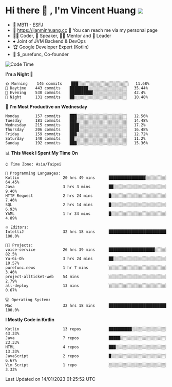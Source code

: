 # Hi there 👋 , I'm Vincent Huang ![](https://komarev.com/ghpvc/?username=Jian-Min-Huang)
- 👀 MBTI - [ESFJ](https://www.16personalities.com/esfj-personality)
- 💎 https://jianminhuang.cc 🙋 You can reach me via my personal page
- 👨‍💻 Coder, 🎤 Speaker, 👨‍🏫 Mentor and 🚀 Leader
- ♠️ Joint of JVM Backend & DevOps
- 🏆 Google Developer Expert (Kotlin)
- 💼 $_purefunc, Co-founder

<!--START_SECTION:waka-->
![Code Time](http://img.shields.io/badge/Code%20Time-1%2C441%20hrs%2049%20mins-blue)

**I'm a Night 🦉** 

```text
🌞 Morning    146 commits    ███░░░░░░░░░░░░░░░░░░░░░░   11.68% 
🌆 Daytime    443 commits    ████████░░░░░░░░░░░░░░░░░   35.44% 
🌃 Evening    530 commits    ██████████░░░░░░░░░░░░░░░   42.4% 
🌙 Night      131 commits    ██░░░░░░░░░░░░░░░░░░░░░░░   10.48%

```
📅 **I'm Most Productive on Wednesday** 

```text
Monday       157 commits    ███░░░░░░░░░░░░░░░░░░░░░░   12.56% 
Tuesday      181 commits    ███░░░░░░░░░░░░░░░░░░░░░░   14.48% 
Wednesday    215 commits    ████░░░░░░░░░░░░░░░░░░░░░   17.2% 
Thursday     206 commits    ████░░░░░░░░░░░░░░░░░░░░░   16.48% 
Friday       159 commits    ███░░░░░░░░░░░░░░░░░░░░░░   12.72% 
Saturday     140 commits    ██░░░░░░░░░░░░░░░░░░░░░░░   11.2% 
Sunday       192 commits    ███░░░░░░░░░░░░░░░░░░░░░░   15.36%

```


📊 **This Week I Spent My Time On** 

```text
⌚︎ Time Zone: Asia/Taipei

💬 Programming Languages: 
Kotlin                   20 hrs 49 mins      ████████████████░░░░░░░░░   64.45% 
Java                     3 hrs 3 mins        ██░░░░░░░░░░░░░░░░░░░░░░░   9.46% 
HTTP Request             2 hrs 24 mins       █░░░░░░░░░░░░░░░░░░░░░░░░   7.46% 
SQL                      2 hrs 14 mins       █░░░░░░░░░░░░░░░░░░░░░░░░   6.93% 
YAML                     1 hr 34 mins        █░░░░░░░░░░░░░░░░░░░░░░░░   4.89%

🔥 Editors: 
IntelliJ                 32 hrs 18 mins      █████████████████████████   100.0%

🐱‍💻 Projects: 
voice-service            26 hrs 39 mins      ████████████████████░░░░░   82.5% 
Yu-Gi-Oh                 3 hrs 24 mins       ██░░░░░░░░░░░░░░░░░░░░░░░   10.57% 
purefunc.news            1 hr 7 mins         ░░░░░░░░░░░░░░░░░░░░░░░░░   3.46% 
project-allticket-web    54 mins             ░░░░░░░░░░░░░░░░░░░░░░░░░   2.79% 
all-deploy               13 mins             ░░░░░░░░░░░░░░░░░░░░░░░░░   0.67%

💻 Operating System: 
Mac                      32 hrs 18 mins      █████████████████████████   100.0%

```

**I Mostly Code in Kotlin** 

```text
Kotlin                   13 repos            ██████████░░░░░░░░░░░░░░░   43.33% 
Java                     7 repos             █████░░░░░░░░░░░░░░░░░░░░   23.33% 
HTML                     4 repos             ███░░░░░░░░░░░░░░░░░░░░░░   13.33% 
JavaScript               2 repos             █░░░░░░░░░░░░░░░░░░░░░░░░   6.67% 
Vim Script               1 repo              ░░░░░░░░░░░░░░░░░░░░░░░░░   3.33%

```



 Last Updated on 14/01/2023 01:25:52 UTC
<!--END_SECTION:waka-->
